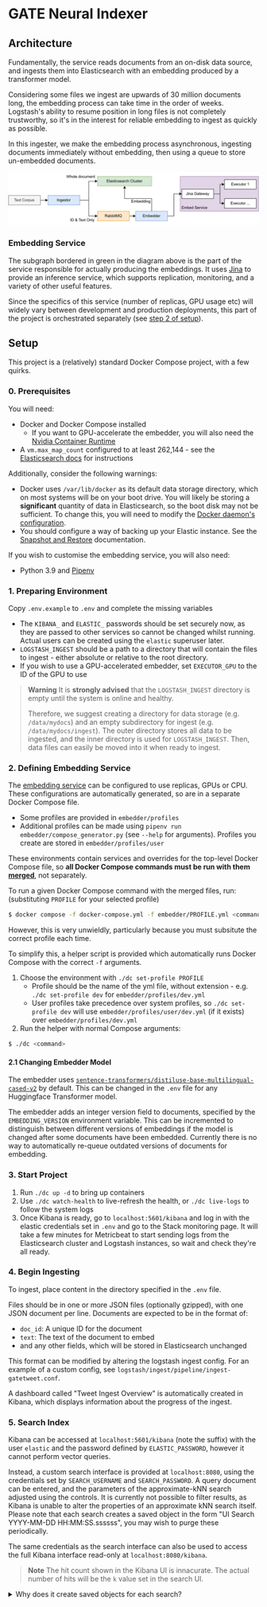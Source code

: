 # GATE Neural Indexer

## Architecture

Fundamentally, the service reads documents from an on-disk data source, and ingests them into Elasticsearch with an embedding produced by a transformer model.

Considering some files we ingest are upwards of 30 million documents long, the embedding process can take time in the order of weeks. Logstash's ability to resume position in long files is not completely trustworthy, so it's in the interest for reliable embedding to ingest as quickly as possible.

In this ingester, we make the embedding process asynchronous, ingesting documents immediately without embedding, then using a queue to store un-embedded documents.

![A diagram of the service architecture](.github/img/architecture.png)

### Embedding Service

The subgraph bordered in green in the diagram above is the part of the service responsible for actually producing the embeddings. It uses [Jina](https://github.com/jina-ai/jina) to provide an inference service, which supports replication, monitoring, and a variety of other useful features.

Since the specifics of this service (number of replicas, GPU usage etc) will widely vary between development and production deployments, this part of the project is orchestrated separately (see [step 2 of setup](#2-defining-embedding-service)).

## Setup

This project is a (relatively) standard Docker Compose project, with a few quirks.

### 0. Prerequisites

You will need:
* Docker and Docker Compose installed
    * If you want to GPU-accelerate the embedder, you will also need the [Nvidia Container Runtime](https://docs.docker.com/config/containers/resource_constraints/#gpu)
* A `vm.max_map_count` configured to at least 262,144 - see the [Elasticsearch docs](https://www.elastic.co/guide/en/elasticsearch/reference/8.4/docker.html#_set_vm_max_map_count_to_at_least_262144) for instructions


Additionally, consider the following warnings:

* Docker uses `/var/lib/docker` as its default data storage directory, which on most systems will be on your boot drive. You will likely be storing a **significant** quantity of data in Elasticsearch, so the boot disk may not be sufficient. To change this, you will need to modify the [Docker daemon's configuration](https://docs.docker.com/config/daemon/systemd/).
* You should configure a way of backing up your Elastic instance. See the [Snapshot and Restore](https://www.elastic.co/guide/en/elasticsearch/reference/8.4/snapshot-restore.html) documentation.

If you wish to customise the embedding service, you will also need:

* Python 3.9 and [Pipenv](https://pipenv.pypa.io/en/latest/)

### 1. Preparing Environment

Copy `.env.example` to `.env` and complete the missing variables
* The `KIBANA_` and `ELASTIC_` passwords should be set securely now, as they are passed to other services so cannot be changed whilst running. Actual users can be created using the `elastic` superuser later.
* `LOGSTASH_INGEST` should be a path to a directory that will contain the files to ingest - either absolute or relative to the root directory.
* If you wish to use a GPU-accelerated embedder, set `EXECUTOR_GPU` to the ID of the GPU to use

> **Warning**
> It is **strongly advised** that the `LOGSTASH_INGEST` directory is empty until the system is online and healthy.
>
> Therefore, we suggest creating a directory for data storage (e.g. `/data/mydocs`) and an empty subdirectory for ingest (e.g. `/data/mydocs/ingest`). The outer directory stores all data to be ingested, and the inner directory is used for `LOGSTASH_INGEST`. Then, data files can easily be moved into it when ready to ingest.

### 2. Defining Embedding Service 

The [embedding service](#embedding-service) can be configured to use replicas, GPUs or CPU. These configurations are automatically generated, so are in a separate Docker Compose file.

* Some profiles are provided in `embedder/profiles`
* Additional profiles can be made using `pipenv run embedder/compose_generator.py` (see `--help` for arguments). Profiles you create are stored in `embedder/profiles/user`

These environments contain services and overrides for the top-level Docker Compose file, so **all Docker Compose commands must be run with them [merged](https://docs.docker.com/compose/extends/)**, not separately.

To run a given Docker Compose command with the merged files, run: (substituting `PROFILE` for your selected profile)

```sh
$ docker compose -f docker-compose.yml -f embedder/PROFILE.yml <command> 
```

However, this is very unwieldly, particularly because you must subsitute the correct profile each time.

To simplify this, a helper script is provided which automatically runs Docker Compose with the correct `-f` arguments.

1. Choose the environment with `./dc set-profile PROFILE`
    * Profile should be the name of the yml file, without extension - e.g. `./dc set-profile dev` for `embedder/profiles/dev.yml`
    * User profiles take precedence over system profiles, so `./dc set-profile dev` will use `embedder/profiles/user/dev.yml` (if it exists) over `embedder/profiles/dev.yml`
2. Run the helper with normal Compose arguments:
```sh
$ ./dc <command>
```

#### 2.1 Changing Embedder Model

The embedder uses [`sentence-transformers/distiluse-base-multilingual-cased-v2`](https://huggingface.co/sentence-transformers/distiluse-base-multilingual-cased-v2) by default. This can be changed in the `.env` file for any Huggingface Transformer model.

The embedder adds an integer version field to documents, specified by the `EMBEDDING_VERSION` environment variable. This can be incremented to distinguish between different versions of embeddings if the model is changed after some documents have been embedded. Currently there is no way to automatically re-queue outdated versions of documents for embedding.

### 3. Start Project
1. Run `./dc up -d` to bring up containers
2. Use `./dc watch-health` to live-refresh the health, or `./dc live-logs` to follow the system logs
3. Once Kibana is ready, go to `localhost:5601/kibana` and log in with the elastic credentials set in `.env` and go to the Stack monitoring page. It will take a few minutes for Metricbeat to start sending logs from the Elasticsearch cluster and Logstash instances, so wait and check they're all ready.

### 4. Begin Ingesting

To ingest, place content in the directory specified in the `.env` file.

Files should be in one or more JSON files (optionally gzipped), with one JSON document per line. Documents are expected to be in the format of:

* `doc_id`: A unique ID for the document
* `text`: The text of the document to embed
* and any other fields, which will be stored in Elasticsearch unchanged

This format can be modified by altering the logstash ingest config. For an example of a custom config, see `logstash/ingest/pipeline/ingest-gatetweet.conf`.

A dashboard called "Tweet Ingest Overview" is automatically created in Kibana, which displays information about the progress of the ingest.

### 5. Search Index

Kibana can be accessed at `localhost:5601/kibana` (note the suffix) with the user `elastic` and the password defined by `ELASTIC_PASSWORD`, however it cannot perform vector queries.

Instead, a custom search interface is provided at `localhost:8080`, using the credentials set by `SEARCH_USERNAME` and `SEARCH_PASSWORD`. A query document can be entered, and the parameters of the approximate-kNN search adjusted using the controls. It is currently not possible to filter results, as Kibana is unable to alter the properties of an approximate kNN search itself. Please note that each search creates a saved object in the form "UI Search YYYY-MM-DD HH:MM:SS.ssssss", you may wish to purge these periodically.

The same credentials as the search interface can also be used to access the full Kibana interface read-only at `localhost:8080/kibana`.

> **Note**
> The hit count shown in the Kibana UI is innacurate. The actual number of hits will be the `k` value set in the search UI.

<details>
<summary>Why does it create saved objects for each search?</summary>

<blockquote>
As of writing, Kibana does not support approximate kNN searches. With the old exact kNN method, Kibana could be 'tricked' into performing one. Since the search was performed by a script query, Kibana could just be fed the query object in the URL, and it would display it in JSON form in the search box but still do the search.

The approximate method is configured by the `knn` key, which is a sibling to `query`. Kibana is unaware this key exists, but if a saved search contains it, it will be passed to Elastic unmodified. So, by manually creating saved searches with the `knn` key, we can get Kibana to perform them, even if it's unaware of it.

The downside of this method is that you cannot then additionally filter the results, because filters on approximate kNN queries must be passed as part of the kNN query options (to ensure `k` results are actually returned).

This can all be avoided if you search the Elastic index via its API, so we would suggest using that for any serious searching.
</blockquote>
</details>